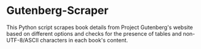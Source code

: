# Gutenberg-Scraper
This Python script scrapes book details from Project Gutenberg's website based on different options and checks for the presence of tables and non-UTF-8/ASCII characters in each book's content.
